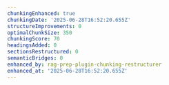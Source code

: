 ```yaml
---
chunkingEnhanced: true
chunkingDate: '2025-06-28T16:52:20.655Z'
structureImprovements: 0
optimalChunkSize: 350
chunkingScore: 70
headingsAdded: 0
sectionsRestructured: 0
semanticBridges: 0
enhanced_by: rag-prep-plugin-chunking-restructurer
enhanced_at: '2025-06-28T16:52:20.655Z'
---
```


